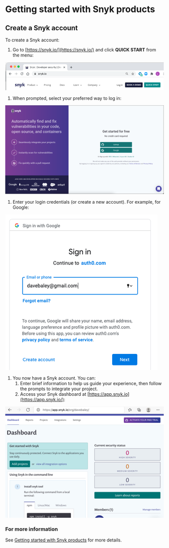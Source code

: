 # Getting started with Snyk products

## Create a Snyk account

To create a Snyk account:

1. Go to [https://snyk.io/](https://snyk.io/) and click **QUICK START** from the menu:  

![](../../.gitbook/assets/login0.png)

1. When prompted, select your preferred way to log in:  

![](../../.gitbook/assets/screen-shot-2021-08-18-at-12.36.59-pm.png)

1. Enter your login credentials \(or create a new account\). For example, for Google:  

![](../../.gitbook/assets/login2.png)

1. You now have a Snyk account. You can:
   1. Enter brief information to help us guide your experience, then follow the prompts to integrate your project.
   2. Access your Snyk dashboard at [https://app.snyk.io](https://app.snyk.io/):

![](../../.gitbook/assets/login6.png)

### For more information

See [Getting started with Snyk products](https://support.snyk.io/hc/en-us/sections/360004349758-Getting-started-with-Snyk-products) for more details.

